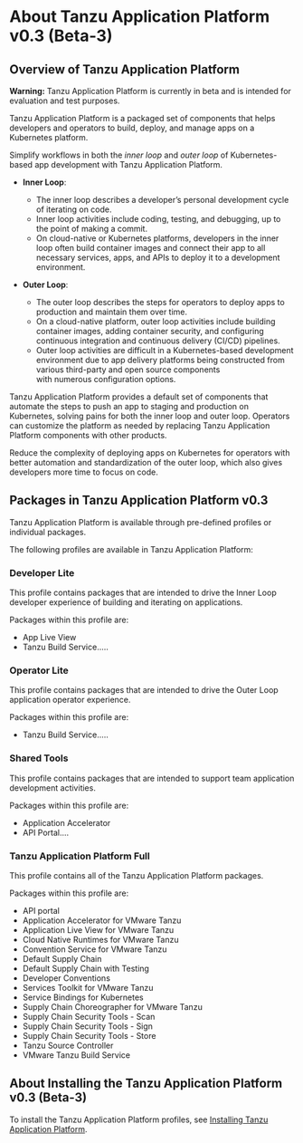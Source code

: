 # About Tanzu Application Platform v0.3 (Beta-3)

## <a id='overview'></a> Overview of Tanzu Application Platform

<p class="note warning">
<strong>Warning:</strong> Tanzu Application Platform is currently in 
    beta and is intended for evaluation and test purposes.
</p>

Tanzu Application Platform is a packaged set of components that helps developers and operators to 
build, deploy, and manage apps on a Kubernetes platform.

Simplify workflows in both the _inner loop_ and _outer loop_ of Kubernetes-based app development with 
Tanzu Application Platform.

* **Inner Loop**: 
    - The inner loop describes a developer’s personal development cycle of iterating on code. 
    - Inner loop activities include coding, testing, and debugging, up to the 
    point of making a commit.
    - On cloud-native or Kubernetes platforms, developers in the inner loop often 
    build container images and connect their app to all necessary services, apps, and 
    APIs to deploy it to a development environment.

* **Outer Loop**: 
    - The outer loop describes the steps for operators to deploy apps to production and maintain 
    them over time. 
    - On a cloud-native platform, outer loop activities include building container images, adding 
    container security, and configuring continuous integration and continuous delivery (CI/CD) 
    pipelines.
    - Outer loop activities are difficult in a Kubernetes-based development environment due to app 
    delivery platforms being constructed from various third-party and open source components  
    with numerous configuration options.

Tanzu Application Platform provides a default set of components that automate the steps to push an 
app to staging and production on Kubernetes, solving pains for both the inner loop and outer loop. 
Operators can customize the platform as needed by replacing Tanzu Application Platform 
components with other products.

Reduce the complexity of deploying apps on Kubernetes for operators with better automation and 
standardization of the outer loop, which also gives developers more time to focus on code.

## Packages in Tanzu Application Platform v0.3

Tanzu Application Platform is available through pre-defined profiles or individual packages.

The following profiles are available in Tanzu Application Platform:

### Developer Lite

This profile contains packages that are intended to drive the Inner Loop developer experience of building and 
iterating on applications. 

Packages within this profile are:

* App Live View
* Tanzu Build Service.....

### Operator Lite

This profile contains packages that are intended to drive the Outer Loop application operator experience.

Packages within this profile are:

* Tanzu Build Service.....

### Shared Tools

This profile contains packages that are intended to support team application development activities.

Packages within this profile are:

* Application Accelerator
* API Portal....

### Tanzu Application Platform Full

This profile contains all of the Tanzu Application Platform packages.

Packages within this profile are:

* API portal
* Application Accelerator for VMware Tanzu
* Application Live View for VMware Tanzu
* Cloud Native Runtimes for VMware Tanzu
* Convention Service for VMware Tanzu
* Default Supply Chain
* Default Supply Chain with Testing
* Developer Conventions 
* Services Toolkit for VMware Tanzu
* Service Bindings for Kubernetes
* Supply Chain Choreographer for VMware Tanzu
* Supply Chain Security Tools - Scan
* Supply Chain Security Tools - Sign
* Supply Chain Security Tools - Store
* Tanzu Source Controller
* VMware Tanzu Build Service

## <a id='install'></a> About Installing the Tanzu Application Platform v0.3 (Beta-3) 

To install the Tanzu Application Platform profiles, see [Installing Tanzu Application Platform](install-intro.md).
